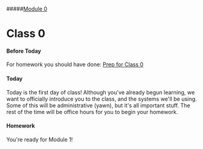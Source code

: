 #####[Module 0](../..)

# Class 0

#### Before Today
For homework you should have done: [Prep for Class 0](../class0-prep)

#### Today
Today is the first day of class! Although you've already begun learning, we want to officially introduce you to the class, and the systems we'll be using. Some of this will be administrative (yawn), but it's all important stuff. The rest of the time will be office hours for you to begin your homework.


#### Homework
You're ready for Module 1! 
